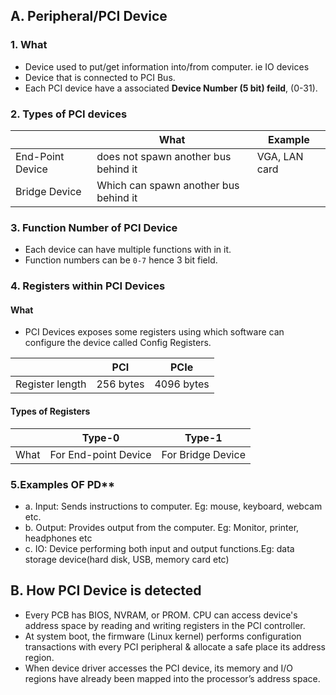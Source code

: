 ## A. Peripheral/PCI Device
### 1. What
  - Device used to put/get information into/from computer. ie IO devices
  - Device that is connected to PCI Bus.
  - Each PCI device have a associated **Device Number (5 bit) feild**, (0-31).
  
### 2. Types of PCI devices

| | What | Example |
| --- | --- | --- |
| End-Point Device | does not spawn another bus behind it | VGA, LAN card |
| Bridge Device | Which can spawn another bus behind it | |

### 3. Function Number of PCI Device
- Each device can have multiple functions with in it.
- Function numbers can be `0-7` hence 3 bit field.

### 4. Registers within PCI Devices
#### What 
- PCI Devices exposes some registers using which software can configure the device called Config Registers.
  
| | PCI | PCIe |
| --- | --- | --- |
| Register length | 256 bytes | 4096 bytes |

#### Types of Registers

|| Type-0 | Type-1 |
| --- | --- | --- |
| What | For End-point Device | For Bridge Device |

### 5.Examples OF PD** 
- a. Input: Sends instructions to computer. Eg: mouse, keyboard, webcam etc.
- b. Output: Provides output from the computer. Eg: Monitor, printer, headphones etc
- c. IO: Device performing both input and output functions.Eg: data storage device(hard disk, USB, memory card etc)
  
## B. How PCI Device is detected
- Every PCB has BIOS, NVRAM, or PROM. CPU can access device's address space by reading and writing registers in the PCI controller.
- At system boot, the firmware (Linux kernel) performs configuration transactions with every PCI peripheral & allocate a safe place its address region.
- When device driver accesses the PCI device, its memory and I/O regions have already been mapped into the processor’s address space.
